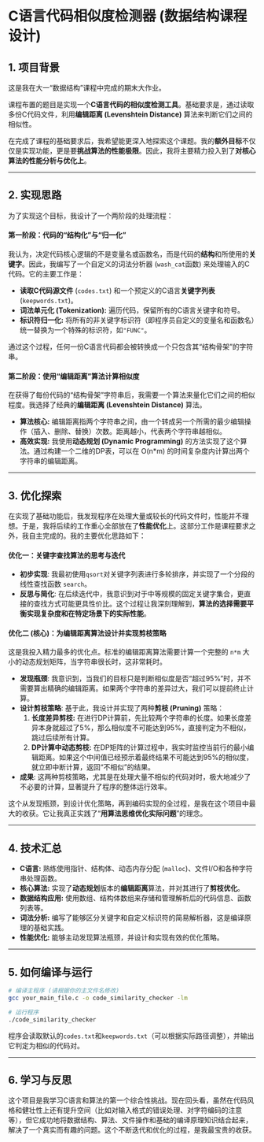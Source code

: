 # C语言代码相似度检测器 (数据结构课程设计)

## 1. 项目背景

这是我在大一“数据结构”课程中完成的期末大作业。

课程布置的题目是实现一个**C语言代码的相似度检测工具**。基础要求是，通过读取多份C代码文件，利用**编辑距离 (Levenshtein Distance)** 算法来判断它们之间的相似性。

在完成了课程的基础要求后，我希望能更深入地探索这个课题。我的**额外目标**不仅仅是实现功能，更是要**挑战算法的性能极限**。因此，我将主要精力投入到了**对核心算法的性能分析与优化上**。

---

## 2. 实现思路

为了实现这个目标，我设计了一个两阶段的处理流程：

#### **第一阶段：代码的“结构化”与“归一化”**

我认为，决定代码核心逻辑的不是变量名或函数名，而是代码的**结构**和所使用的**关键字**。因此，我编写了一个自定义的词法分析器 (`wash_cat`函数) 来处理输入的C代码。它的主要工作是：

*   **读取C代码源文件** (`codes.txt`) 和一个预定义的C语言**关键字列表** (`keepwords.txt`)。
*   **词法单元化 (Tokenization):** 遍历代码，保留所有的C语言关键字和符号。
*   **标识符归一化:** 将所有的非关键字标识符（即程序员自定义的变量名和函数名）统一替换为一个特殊的标识符，如`"FUNC"`。

通过这个过程，任何一份C语言代码都会被转换成一个只包含其“结构骨架”的字符串。

#### **第二阶段：使用“编辑距离”算法计算相似度**

在获得了每份代码的“结构骨架”字符串后，我需要一个算法来量化它们之间的相似程度。我选择了经典的**编辑距离 (Levenshtein Distance)** 算法。

*   **算法核心:** 编辑距离指两个字符串之间，由一个转成另一个所需的最少编辑操作（插入、删除、替换）次数。距离越小，代表两个字符串越相似。
*   **高效实现:** 我使用**动态规划 (Dynamic Programming)** 的方法实现了这个算法。通过构建一个二维的DP表，可以在 O(n*m) 的时间复杂度内计算出两个字符串的编辑距离。

---

## 3. 优化探索

在实现了基础功能后，我发现程序在处理大量或较长的代码文件时，性能并不理想。于是，我将后续的工作重心全部放在了**性能优化**上。这部分工作是课程要求之外，我自主完成的。我的主要优化思路如下：

#### **优化一：关键字查找算法的思考与迭代**

*   **初步实现**: 我最初使用`qsort`对关键字列表进行多轮排序，并实现了一个分段的线性查找函数 `search`。
*   **反思与简化**: 在后续迭代中，我意识到对于中等规模的固定关键字集合，更直接的查找方式可能更具性价比。这个过程让我深刻理解到，**算法的选择需要平衡实现复杂度和在特定场景下的实际性能**。

#### **优化二 (核心)：为编辑距离算法设计并实现剪枝策略**

这是我投入精力最多的优化点。标准的编辑距离算法需要计算一个完整的 `n*m` 大小的动态规划矩阵，当字符串很长时，这非常耗时。

*   **发现瓶颈**: 我意识到，当我们的目标只是判断相似度是否“超过95%”时，并不需要算出精确的编辑距离。如果两个字符串的差异过大，我们可以提前终止计算。
*   **设计剪枝策略**: 基于此，我设计并实现了两种**剪枝 (Pruning)** 策略：
    1.  **长度差异剪枝:** 在进行DP计算前，先比较两个字符串的长度。如果长度差异本身就超过了5%，那么相似度不可能达到95%，直接判定为不相似，跳过后续所有计算。
    2.  **DP计算中动态剪枝:** 在DP矩阵的计算过程中，我实时监控当前行的最小编辑距离。如果这个中间值已经预示着最终结果不可能达到95%的相似度，就立即中断计算，返回“不相似”的结果。
*   **成果**: 这两种剪枝策略，尤其是在处理大量不相似的代码对时，极大地减少了不必要的计算，显著提升了程序的整体运行效率。

这个从发现瓶颈，到设计优化策略，再到编码实现的全过程，是我在这个项目中最大的收获。它让我真正实践了“**用算法思维优化实际问题**”的理念。

---

## 4. 技术汇总

*   **C语言:** 熟练使用指针、结构体、动态内存分配 (`malloc`)、文件I/O和各种字符串处理函数。
*   **核心算法:** 实现了**动态规划**版本的**编辑距离**算法，并对其进行了**剪枝优化**。
*   **数据结构应用:** 使用数组、结构体数组来存储和管理解析后的代码信息、函数列表等。
*   **词法分析:** 编写了能够区分关键字和自定义标识符的简易解析器，这是编译原理的基础实践。
*   **性能优化:** 能够主动发现算法瓶颈，并设计和实现有效的优化策略。

---

## 5. 如何编译与运行

```bash
# 编译主程序 (请根据你的主文件名修改)
gcc your_main_file.c -o code_similarity_checker -lm

# 运行程序
./code_similarity_checker
```
程序会读取默认的`codes.txt`和`keepwords.txt`（可以根据实际路径调整），并输出它判定为相似的代码对。

---

## 6. 学习与反思

这个项目是我学习C语言和算法的第一个综合性挑战。现在回头看，虽然在代码风格和健壮性上还有提升空间（比如对输入格式的错误处理、对字符编码的注意等），但它成功地将数据结构、算法、文件操作和基础的编译原理知识结合起来，解决了一个真实而有趣的问题。这个不断迭代和优化的过程，是我最宝贵的收获。
